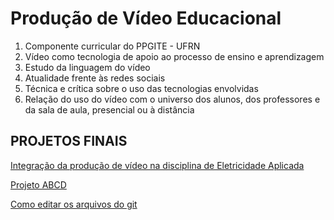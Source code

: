 # Produção de Vídeo Educacional

1. Componente curricular do PPGITE - UFRN
1. Vídeo como tecnologia de apoio ao processo de ensino e aprendizagem
1. Estudo da linguagem do vídeo
1. Atualidade frente às redes sociais
1. Técnica e crítica sobre o uso das tecnologias envolvidas
1. Relação do uso do vídeo com o universo dos alunos, dos professores e da sala de aula, presencial ou à distância

## PROJETOS FINAIS
[Integração da produção de vídeo na disciplina de Eletricidade Aplicada](t1.md)

[Projeto ABCD](GrupoABCD.md)

[Como editar os arquivos do git](https://www.markdownguide.org/basic-syntax)
